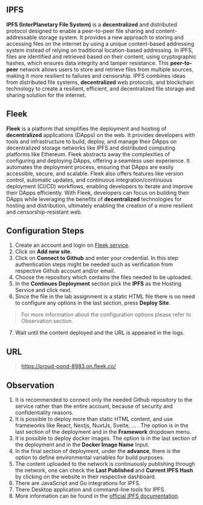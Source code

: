 ## IPFS
**IPFS (InterPlanetary File System)** is a **decentralized** and distributed protocol designed to enable a peer-to-peer file sharing and content-addressable storage system. It provides a new approach to storing and accessing files on the internet by using a unique content-based addressing system instead of relying on traditional location-based addressing. In IPFS, files are identified and retrieved based on their content, using cryptographic hashes, which ensures data integrity and tamper resistance. This **peer-to-peer** network allows users to store and retrieve files from multiple sources, making it more resilient to failures and censorship. IPFS combines ideas from distributed file systems, **decentralized** web protocols, and blockchain technology to create a resilient, efficient, and decentralized file storage and sharing solution for the internet.

## Fleek
**Fleek** is a platform that simplifies the deployment and hosting of **decentralized** applications (DApps) on the web. It provides developers with tools and infrastructure to build, deploy, and manage their DApps on decentralized storage networks like IPFS and distributed computing platforms like Ethereum. Fleek abstracts away the complexities of configuring and deploying DApps, offering a seamless user experience. It automates the deployment process, ensuring that DApps are easily accessible, secure, and scalable. Fleek also offers features like version control, automatic updates, and continuous integration/continuous deployment (CI/CD) workflows, enabling developers to iterate and improve their DApps efficiently. With Fleek, developers can focus on building their DApps while leveraging the benefits of **decentralized** technologies for hosting and distribution, ultimately enabling the creation of a more resilient and censorship-resistant web.

## Configuration Steps
1. Create an account and login on [Fleek service](https://app.fleek.co/).
2. Click on **Add new site**.
3. Click on **Connect to Github** and enter your credential. In this step authentication steps might be needed such as verification from respective Github account and/or email.
4. Choose the repository which contains the files needed to be uploaded.
5. In the **Continues Deployment** section pick the **IPFS** as the Hosting Service and click next.
6. Since the file in the lab assignment is a static HTML file there is no need to configure any options in the last section, press **Deploy Site**.
> For more information about the configuration options please refer to Observation section.
7. Wait until the content deployed and the URL is appeared in the logs.
## URL
> https://proud-pond-8983.on.fleek.co/

## Observation
1. It is recommended to connect only the needed Github repository to the service rather than the entire account, because of security and confidentiality reasons.
2. It is possible to deploy more than static HTML content, and use frameworks like React, Nextjs, NuxtJs, Svelte, ... . The option is in the last section of the deployment and in the **Framework** dropdown menu.
3. It is possible to deploy docker images. The option is in the last section of the deployment and in the **Docker Image Name** Input.
4. In the final section of deployment, under the **advance**, there is the option to define environmental variables for build purposes.
5. The content uploaded to the network is continuously publishing through the network, one can check the **Last Published** and **Current IPFS Hash** by clicking on the website in their respective dashboard. 
6. There are JavaScript and Go integrations for IPFS.
7. There Desktop application and command-line tools for IPFS.
8. More information can be found in the [official IPFS documentation](https://docs.ipfs.tech/).